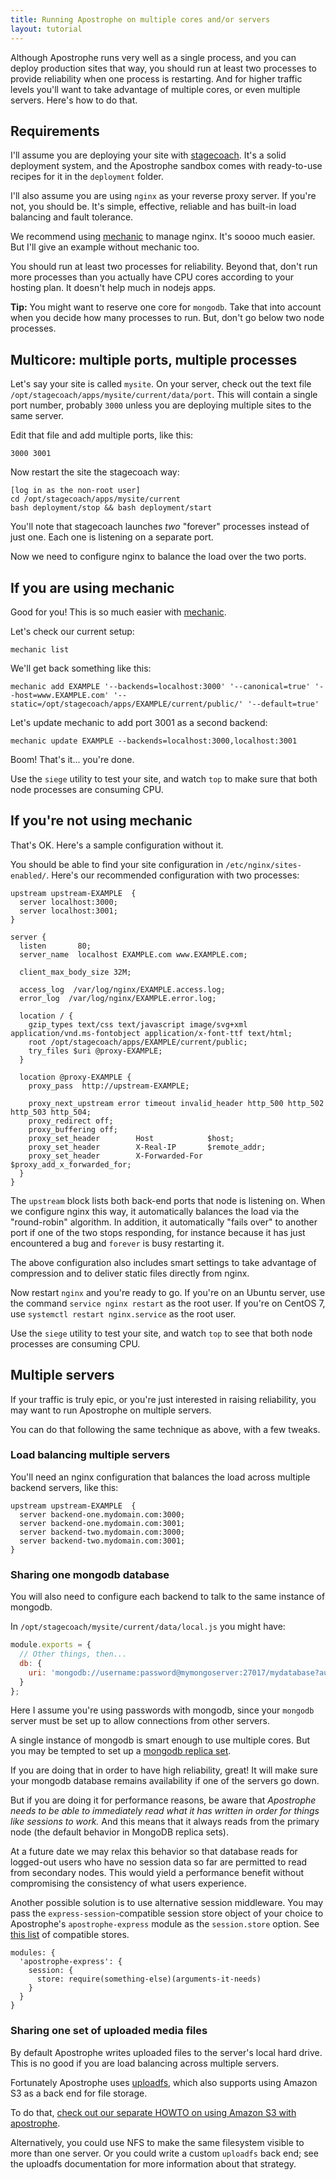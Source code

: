 ```yaml
---
title: Running Apostrophe on multiple cores and/or servers
layout: tutorial
---
```


Although Apostrophe runs very well as a single process, and you can deploy production sites that way, you should run at least two processes to provide reliability when one process is restarting. And for higher traffic levels you'll want to take advantage of multiple cores, or even multiple servers. Here's how to do that.

## Requirements

I'll assume you are deploying your site with [stagecoach](https://github.com/punkave/stagecoach). It's a solid deployment system, and the Apostrophe sandbox comes with ready-to-use recipes for it in the `deployment` folder.

I'll also assume you are using `nginx` as your reverse proxy server. If you're not, you should be. It's simple, effective, reliable and has built-in load balancing and fault tolerance.

We recommend using [mechanic](http://npmjs.org/mechanic) to manage nginx. It's soooo much easier. But I'll give an example without mechanic too.

You should run at least two processes for reliability. Beyond that, don't run more processes than you actually have CPU cores according to your hosting plan. It doesn't help much in nodejs apps.

**Tip:** You might want to reserve one core for `mongodb`. Take that into account when you decide how many processes to run. But, don't go below two node processes.

## Multicore: multiple ports, multiple processes

Let's say your site is called `mysite`. On your server, check out the text file  `/opt/stagecoach/apps/mysite/current/data/port`. This will contain a single port number, probably `3000` unless you are deploying multiple sites to the same server.

Edit that file and add multiple ports, like this:

```
3000 3001
```

Now restart the site the stagecoach way:

```
[log in as the non-root user]
cd /opt/stagecoach/apps/mysite/current
bash deployment/stop && bash deployment/start
```

You'll note that stagecoach launches *two* "forever" processes instead of just one. Each one is listening on a separate port.

Now we need to configure nginx to balance the load over the two ports.

## If you are using mechanic

Good for you! This is so much easier with [mechanic](https://npmjs.org/mechanic).

Let's check our current setup:

```
mechanic list
```

We'll get back something like this:

```
mechanic add EXAMPLE '--backends=localhost:3000' '--canonical=true' '--host=www.EXAMPLE.com' '--static=/opt/stagecoach/apps/EXAMPLE/current/public/' '--default=true'
```

Let's update mechanic to add port 3001 as a second backend:

```
mechanic update EXAMPLE --backends=localhost:3000,localhost:3001
```

Boom! That's it... you're done.

Use the `siege` utility to test your site, and watch `top` to make sure that both node processes are consuming CPU.

## If you're not using mechanic

That's OK. Here's a sample configuration without it.

You should be able to find your site configuration in ```/etc/nginx/sites-enabled/```. Here's our recommended configuration with two processes:

```
upstream upstream-EXAMPLE  {
  server localhost:3000;
  server localhost:3001;
}

server {
  listen       80;
  server_name  localhost EXAMPLE.com www.EXAMPLE.com;

  client_max_body_size 32M;

  access_log  /var/log/nginx/EXAMPLE.access.log;
  error_log  /var/log/nginx/EXAMPLE.error.log;

  location / {
    gzip_types text/css text/javascript image/svg+xml
application/vnd.ms-fontobject application/x-font-ttf text/html;
    root /opt/stagecoach/apps/EXAMPLE/current/public;
    try_files $uri @proxy-EXAMPLE;
  }

  location @proxy-EXAMPLE {
    proxy_pass  http://upstream-EXAMPLE;

    proxy_next_upstream error timeout invalid_header http_500 http_502
http_503 http_504;
    proxy_redirect off;
    proxy_buffering off;
    proxy_set_header        Host            $host;
    proxy_set_header        X-Real-IP       $remote_addr;
    proxy_set_header        X-Forwarded-For $proxy_add_x_forwarded_for;
  }
}
```

The `upstream` block lists both back-end ports that node is listening on. When we configure nginx this way, it automatically balances the load via the "round-robin" algorithm. In addition, it automatically "fails over" to another port if one of the two stops responding, for instance because it has just encountered a bug and `forever` is busy restarting it.

The above configuration also includes smart settings to take advantage of compression and to deliver static files directly from nginx.

Now restart `nginx` and you're ready to go. If you're on an Ubuntu server, use the command ```service nginx restart``` as the root user. If you're on CentOS 7, use ```systemctl restart nginx.service``` as the root user.

Use the `siege` utility to test your site, and watch `top` to see that both node processes are consuming CPU.

## Multiple servers

If your traffic is truly epic, or you're just interested in raising reliability, you may want to run Apostrophe on multiple servers.

You can do that following the same technique as above, with a few tweaks.

### Load balancing multiple servers

You'll need an nginx configuration that balances the load across multiple backend servers, like this:

```
upstream upstream-EXAMPLE  {
  server backend-one.mydomain.com:3000;
  server backend-one.mydomain.com:3001;
  server backend-two.mydomain.com:3000;
  server backend-two.mydomain.com:3001;
}
```

### Sharing one mongodb database

You will also need to configure each backend to talk to the same instance of mongodb.

In `/opt/stagecoach/mysite/current/data/local.js` you might have:

```javascript
module.exports = {
  // Other things, then...
  db: {
    uri: 'mongodb://username:password@mymongoserver:27017/mydatabase?authSource=admin'
  }
};
```

Here I assume you're using passwords with mongodb, since your `mongodb` server must be set up to allow connections from other servers.

A single instance of mongodb is smart enough to use multiple cores. But you may be tempted to set up a [mongodb replica set](http://docs.mongodb.org/manual/replication/).

If you are doing that in order to have high reliability, great! It will make sure your mongodb database remains availability if one of the servers go down.

But if you are doing it for performance reasons, be aware that *Apostrophe needs to be able to immediately read what it has written in order for things like sessions to work.* And this means that it always reads from the primary node (the default behavior in MongoDB replica sets).

At a future date we may relax this behavior so that database reads for logged-out users who have no session data so far are permitted to read from secondary nodes. This would yield a performance benefit without compromising the consistency of what users experience.

Another possible solution is to use alternative session middleware. You may pass the `express-session`-compatible session store object of your choice to Apostrophe's `apostrophe-express` module as the `session.store` option. See [this list](https://www.npmjs.com/package/express-session#compatible-session-stores) of compatible stores.

```
modules: {
  'apostrophe-express': {
    session: {
      store: require(something-else)(arguments-it-needs)
    }
  }
}
```


### Sharing one set of uploaded media files

By default Apostrophe writes uploaded files to the server's local hard drive. This is no good if you are load balancing across multiple servers.

Fortunately Apostrophe uses [uploadfs](https://github.com/punkave/uploadfs), which also supports using Amazon S3 as a back end for file storage.

To do that, [check out our separate HOWTO on using Amazon S3 with apostrophe](storing-images-and-files-in-amazon-s3.html).

Alternatively, you could use NFS to make the same filesystem visible to more than one server. Or you could write a custom `uploadfs` back end; see the uploadfs documentation for more information about that strategy.
